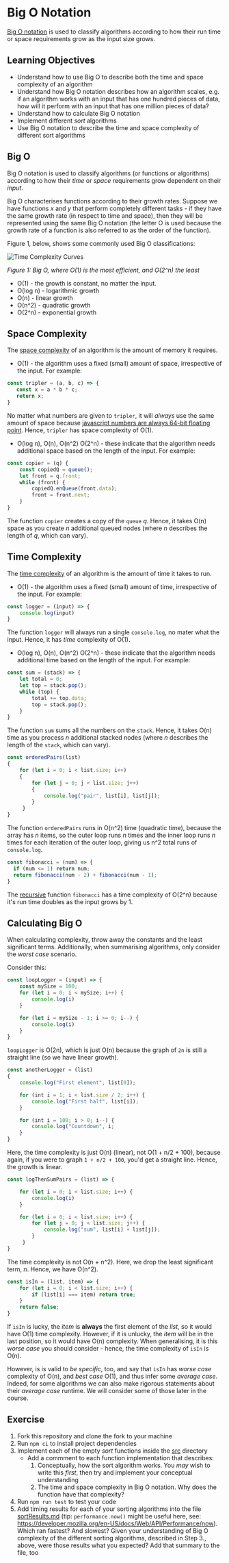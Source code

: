 # Big O Notation

[Big O notation](https://en.wikipedia.org/wiki/Big_O_notation) is used to classify algorithms according to how their run time or space requirements grow as the input size grows.

## Learning Objectives

- Understand how to use Big O to describe both the time and space complexity of an algorithm
- Understand how Big O notation describes how an algorithm scales, e.g. if an algorithm works with an input that has one hundred pieces of data, how will it perform with an input that has one million pieces of data?
- Understand how to calculate Big O notation
- Implement different _sort_ algorithms
- Use Big O notation to describe the time and space complexity of different sort algorithms

## Big O

Big O notation is used to classify algorithms (or functions or algorithms) according to how their _time_ or _space_ requirements grow dependent on their _input_.

Big O characterises functions according to their growth rates. Suppose we have functions _x_ and _y_ that perform completely different tasks -  if they have the same growth rate (in respect to time and space), then they will be represented using the same Big O notation (the letter O is used because the growth rate of a function is also referred to as the order of the function).

Figure 1, below, shows some commonly used Big O classifications:

![Time Complexity Curves](./assets/bigO.png)

_Figure 1: Big O, where O(1) is the most efficient, and O(2^n) the least_ 

- O(1) - the growth is constant, no matter the input. 
- O(log n) - logarithmic growth
- O(n) - linear growth
- O(n^2) - quadratic growth
- O(2^n) - exponential growth

## Space Complexity

The [space complexity](https://en.wikipedia.org/wiki/Space_complexity) of an algorithm is the amount of memory it requires.

- O(1) - the algorithm uses a fixed (small) amount of space, irrespective of the input. For example:

```js
const tripler = (a, b, c) => {
   const x = a * b * c;
   return x;
}
```

No matter what numbers are given to `tripler`, it will _always_ use the same amount of space because [javascript numbers are always 64-bit floating point](https://www.w3schools.com/js/js_numbers.asp). Hence, `tripler` has space complexity of O(1).

- O(log n), O(n), O(n^2) O(2^n) - these indicate that the algorithm needs additional space based on the length of the input. For example:

```js
const copier = (q) {
    const copiedQ = queue();
    let front = q.front;
    while (front) {
        copiedQ.enQueue(front.data);
        front = front.next;
    }
}
```

The function `copier` creates a copy of the `queue` _q_. Hence, it takes O(n) space as you create _n_ additional queued nodes (where _n_ describes the length of _q_, which can vary).

## Time Complexity

The [time complexity](https://en.wikipedia.org/wiki/Time_complexity) of an algorithm is the amount of time it takes to run.

- O(1) - the algorithm uses a fixed (small) amount of time, irrespective of the input. For example:

```js
const logger = (input) => {
    console.log(input)
}
```

The function `logger` will always run a single `console.log`, no mater what the input. Hence, it has _time_ complexity of O(1).

- O(log n), O(n), O(n^2) O(2^n) - these indicate that the algorithm needs additional time based on the length of the input. For example:

```js
const sum = (stack) => {
    let total = 0;
    let top = stack.pop();
    while (top) {
        total += top.data;
        top = stack.pop();
    }
}
```

The function `sum` sums all the numbers on the `stack`. Hence, it takes O(n) time as you process _n_ additional stacked nodes (where _n_ describes the length of the `stack`, which can vary).

```js
const orderedPairs(list)
{
    for (let i = 0; i < list.size; i++)
    {
        for (let j = 0; j < list.size; j++)
        {
            console.log("pair", list[i], list[j]);
        }
     }
}
```

The function `orderedPairs` runs in O(n^2) time (quadratic time), because the array has _n_ items, so the outer loop runs _n_ times and the inner loop runs _n_ times for each iteration of the outer loop, giving us n^2 total runs of `console.log`.

```js
const fibonacci = (num) => {
  if (num <= 1) return num;
  return fibonacci(num - 2) + fibonacci(num - 1);
}
```

The [recursive](https://www.cs.utah.edu/~germain/PPS/Topics/recursion.html) function `fibonacci` has a time complexity of O(2^n) because it's run time doubles as the input grows by 1.

## Calculating Big O

When calculating complexity, throw away the constants and the least significant terms. Additionally, when summarising algorithms, only consider the _worst case_ scenario.

Consider this:

```js
const loopLogger = (input) => {
    const mySize = 100;
    for (let i = 0; i < mySize; i++) {
        console.log(i)
    }

    for (let i = mySize - 1; i >= 0; i--) {
        console.log(i)
    }
}
```

`loopLogger` is O(2n), which is just O(n) because the graph of `2n` is still a straight line (so we have linear growth).

```js
const anotherLogger = (list)
{
    console.log("First element", list[0]);

    for (int i = 1; i < list.size / 2; i++) {
        console.log("First half", list[i]);
    }

    for (int i = 100; i > 0; i--) {
        console.log("Countdown", i;
    }
}
```

Here, the time complexity is just O(n) (linear), not O(1 + n/2 + 100), because again, if you were to graph `1 + n/2 + 100`, you'd get a straight line. Hence, the growth is linear.

```js
const logThenSumPairs = (list) => {

    for (let i = 0; i < list.size; i++) {
        console.log(i)
    }

    for (let i = 0; i < list.size; i++) {
        for (let j = 0; j < list.size; j++) {
            console.log("sum", list[i] + list[j]);
        }
     }
}
```

The time complexity is not O(n + n^2). Here, we drop the least significant term, _n_. Hence, we have O(n^2).

```js
const isIn = (list, item) => {
    for (let i = 0; i < list.size; i++) {
        if (list[i] === item) return true;
    }
    return false;
}
```

If `isIn` is lucky, the _item_ is **always** the first element of the _list_, so it would have O(1) time complexity. However, if it is unlucky, the _item_ will be in the last position, so it would have O(n) complexity. When generalising, it is this _worse case_ you should consider - hence, the time complexity of `isIn` is O(n).

However, is is valid to _be specific_, too, and say that `isIn` has _worse case_ complexity of O(n), and _best case_ O(1), and thus infer some _average case_. Indeed, for some algorithms we can also make rigorous statements about their _average case_ runtime. We will consider some of those later in the course.

## Exercise

1. Fork this repository and clone the fork to your machine
2. Run `npm ci` to install project dependencies
3. Implement each of the empty _sort_ functions inside the [src](./src) directory
    - Add a commment to each function implementation that describes:
        1. Conceptually, how the sort algorithm works. You _may_ wish to write this _first_, then try and implement your conceptual understanding
        2. The time and space complexity in Big O notation. Why does the function have that complexity?
4. Run `npm run test` to test your code
5. Add timing results for each of your sorting algorithms into the file [sortResults.md](docs/sortResults.md) (tip: `performance.now()` might be useful here, see: https://developer.mozilla.org/en-US/docs/Web/API/Performance/now). Which ran fastest? And slowest? Given your understanding of Big O complexity of the different sorting algorithms, described in Step 3., above, were those results what you expected? Add that summary to the file, too
